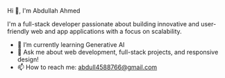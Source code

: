 Hi 👋, I'm Abdullah Ahmed

I'm a full-stack developer passionate about building innovative and user-friendly web and app applications with a focus on scalability.

- 🌱 I’m currently learning Generative AI
- 💬 Ask me about web development, full-stack projects, and responsive design!
- 📫 How to reach me: abdull4588766@gmail.com
